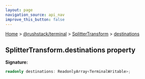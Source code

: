 ```yaml
---
layout: page
navigation_source: api_nav
improve_this_button: false
---
```



[Home](./index.md) &gt; [@rushstack/terminal](./terminal.md) &gt; [SplitterTransform](./terminal.splittertransform.md) &gt; [destinations](./terminal.splittertransform.destinations.md)

## SplitterTransform.destinations property

<b>Signature:</b>

```typescript
readonly destinations: ReadonlyArray<TerminalWritable>;
```
